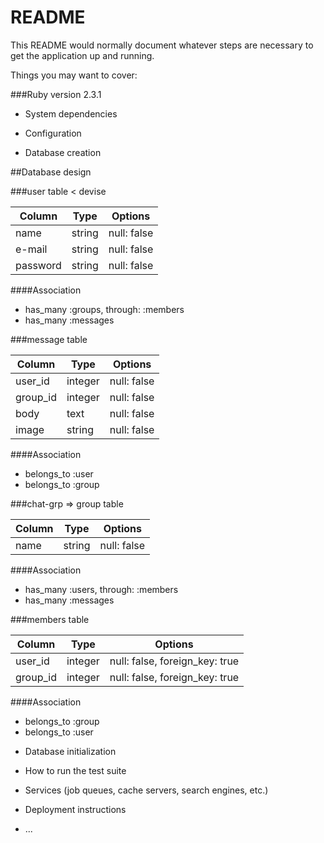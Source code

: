 # README

This README would normally document whatever steps are necessary to get the
application up and running.

Things you may want to cover:

###Ruby version
2.3.1

* System dependencies

* Configuration

* Database creation

##Database design

###user table < devise

|Column|Type|Options|
|------|----|-------|
|name|string|null: false|
|e-mail|string|null: false|
|password|string|null: false|

####Association
- has_many :groups, through: :members
- has_many :messages

###message table

|Column|Type|Options|
|------|----|-------|
|user_id|integer|null: false|
|group_id|integer|null: false|
|body|text|null: false|
|image|string|null: false|

####Association
- belongs_to :user
- belongs_to :group

###chat-grp => group table

|Column|Type|Options|
|------|----|-------|
|name|string|null: false|

####Association
- has_many :users, through: :members
- has_many :messages

###members table

|Column|Type|Options|
|------|----|-------|
|user_id|integer|null: false, foreign_key: true|
|group_id|integer|null: false, foreign_key: true|

####Association
- belongs_to :group
- belongs_to :user

* Database initialization

* How to run the test suite

* Services (job queues, cache servers, search engines, etc.)

* Deployment instructions

* ...
